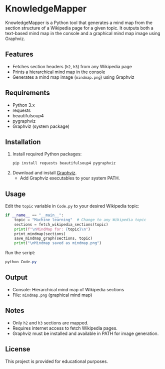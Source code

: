 # KnowledgeMapper

KnowledgeMapper is a Python tool that generates a mind map from the section structure of a Wikipedia page for a given topic. It outputs both a text-based mind map in the console and a graphical mind map image using Graphviz.

## Features
- Fetches section headers (`h2`, `h3`) from any Wikipedia page
- Prints a hierarchical mind map in the console
- Generates a mind map image (`mindmap.png`) using Graphviz

## Requirements
- Python 3.x
- requests
- beautifulsoup4
- pygraphviz
- Graphviz (system package)

## Installation
1. Install required Python packages:
   ```powershell
   pip install requests beautifulsoup4 pygraphviz
   ```
2. Download and install [Graphviz](https://graphviz.gitlab.io/download/).
   - Add Graphviz executables to your system PATH.

## Usage
Edit the `topic` variable in `Code.py` to your desired Wikipedia topic:
```python
if __name__ == "__main__":
    topic = "Machine learning"  # Change to any Wikipedia topic
    sections = fetch_wikipedia_sections(topic)
    print(f"\nMindMap for: {topic}\n")
    print_mindmap(sections)
    save_mindmap_graph(sections, topic)
    print("\nMindmap saved as mindmap.png")
```
Run the script:
```powershell
python Code.py
```

## Output
- Console: Hierarchical mind map of Wikipedia sections
- File: `mindmap.png` (graphical mind map)

## Notes
- Only `h2` and `h3` sections are mapped.
- Requires internet access to fetch Wikipedia pages.
- Graphviz must be installed and available in PATH for image generation.

## License
This project is provided for educational purposes.
